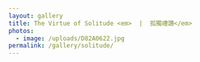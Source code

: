 ```yaml
---
layout: gallery
title: The Virtue of Solitude <em>  |  孤獨禮讚</em>
photos:
  - image: /uploads/D82A0622.jpg
permalink: /gallery/solitude/
---
```

